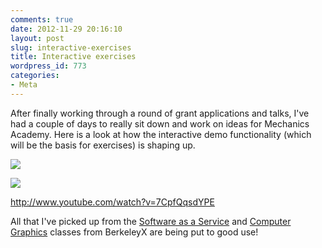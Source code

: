 ```yaml
---
comments: true
date: 2012-11-29 20:16:10
layout: post
slug: interactive-exercises
title: Interactive exercises
wordpress_id: 773
categories:
- Meta
---
```


After finally working through a round of grant applications and talks, I've had a couple of days to really sit down and work on ideas for Mechanics Academy. Here is a look at how the interactive demo functionality (which will be the basis for exercises) is shaping up.

[![](http://mechanicsacademy.org/wp-content/uploads/2012/11/software-architecture.jpg)](http://mechanicsacademy.org/2012/11/interactive-exercises/software-architecture/)

[![](http://mechanicsacademy.org/wp-content/uploads/2012/11/visual-design.jpg)](http://mechanicsacademy.org/2012/11/interactive-exercises/visual-design/)

http://www.youtube.com/watch?v=7CpfQqsdYPE

All that I've picked up from the [Software as a Service](https://www.edx.org/courses/BerkeleyX/CS169.1x/2012_Fall/about) and [Computer Graphics](https://www.edx.org/courses/BerkeleyX/CS184.1x/2012_Fall/about) classes from BerkeleyX are being put to good use!
